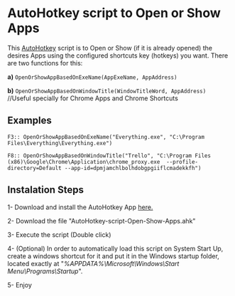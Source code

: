 # AutoHotkey script to Open or Show Apps


This [AutoHotkey](https://www.autohotkey.com/) script is to Open or Show (if it is already opened) the desires Apps using the configured shortcuts key (hotkeys) you want.
There are two functions for this: 


**a)** `OpenOrShowAppBasedOnExeName(AppExeName, AppAddress)`

**b)** `OpenOrShowAppBasedOnWindowTitle(WindowTitleWord, AppAddress)`  //Useful specially for Chrome Apps and Chrome Shortcuts


## Examples

`F3:: OpenOrShowAppBasedOnExeName("Everything.exe", "C:\Program Files\Everything\Everything.exe")`

`F8:: OpenOrShowAppBasedOnWindowTitle("Trello", "C:\Program Files (x86)\Google\Chrome\Application\chrome_proxy.exe  --profile-directory=Default --app-id=dpmjamchlbolhdobgpgiiflcmadekkfh")`




## Instalation Steps

1- Download and install the AutoHotkey App [here.](https://autohotkey.com/download/ahk-install.exe)

2- Download the file "AutoHotkey-script-Open-Show-Apps.ahk"

3- Execute the script (Double click)

4- (Optional) In order to automatically load this script on System Start Up, create a windows shortcut for it and put it in the Windows startup folder, located exactly at "*%APPDATA%\Microsoft\Windows\Start Menu\Programs\Startup*".

5- Enjoy
